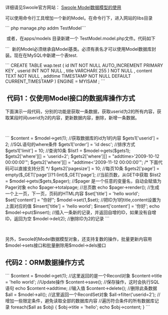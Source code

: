 详细请见Swoole官方网站：
[Swoole Model数据模型的使用](http://swoole.com/News/83.html)
<p>可以使用命令行工具增加一个新的Model。在命令行下，进入网站的libs目录</p>
```
php manage.php addm TestModel```
<p>&nbsp;或者，在apps/models 目录新建一个 TestModel.model.php文件。代码如下</p>
```

<?php
class TestModel extends Model
{
public $table = 'test';
}
```
<p>&nbsp;新的Model必须继承自Model基类。必须有表名才可以使用Model数据库封装。现在在MySQL中新建一个表test.</p>
```

CREATE TABLE wap.test (
id INT NOT NULL AUTO_INCREMENT PRIMARY KEY ,
userid INT NOT NULL ,
title VARCHAR( 255 ) NOT NULL ,
content TEXT NOT NULL ,
addtime TIMESTAMP NOT NULL DEFAULT CURRENT_TIMESTAMP
) ENGINE = MYISAM ;
```
<h2>&nbsp;代码1：仅使用Model接口的数据库操作方式</h2>
<p>下面演示一段代码，分别的功能是获取一条数据，获取userid为2的所有内容，获取某段时间userid为2的内容，更新数据内容，删除，新增一条数据。</p>
<p>&nbsp;</p>
```

$content = $model->get(1);  //获取数据库的id为1的内容
$gets1['userid'] = 2;           //SQL语句的where条件
$gets1['order'] = 'id desc';    //排序方式
$gets1['limit'] = 10;            //查询10条
$list1 = $model->gets($gets1);

$gets2['where'][] = 'userid=2';
$gets2['where'][] = &quot;addtime>'2009-10-12 00:00:00'&quot;;
$gets2['where'][] = &quot;addtime&lt;'2009-11-12 00:00:00'&quot;;

/* 下面代码可以直接支持分页 */
$gets2['pagesize'] = 10; //每页10条
$gets2['page'] = empty($_GET['page'])?1:(int)$_GET['page']; //当前页数，从GET中获取

$list2 = $model->gets($gets,$pager);  //$pager 是一个任意的变量名，自动会赋值为Pager对象
echo $pager->totalpage;  //总页数
echo $pager->render();   //生成一个上一页，下一页，页码的HTML内容

$set['title'] = 'hello world';
$set['content'] = &quot;你好&quot;;
$model->set(1,$set);   //把ID为1的title,content设置为上面对应的值

$insert['title'] = 'hello world';
$insert['content'] = '你好';
echo $model->put($insert);   //插入一条新的记录，并返回自增的ID，如果没有自增ID，返回为空

$model->del(2);  //删除ID为2的记录
```
<p>&nbsp;</p>
<p>另外，Swoole的Model数据模型对象，还支持复数的操作，批量更新内容用$model->sets接口和批量删除用$model->dels接口</p>
<h2>代码2：ORM数据操作方式</h2>
```

$content = $model->get(1);   //这里返回的是一个Record对象
$content->title = 'hello world';  //Update操作
$content->save();                 //保存操作，这时会执行SQL语句
echo $content->addtime;           //输入值
$content->delete();                 //删除此条数据

$all = $model->all();        //这里返回一个RecordSet对象
$all->filter('userid=2');    //增加一些限定条件，避免读取全部的数据库内容

//遍历符合条件的所有数据库记录
foreach($all as $obj)
{
$obj->title = 'hello';
echo $obj->content;
}
```
